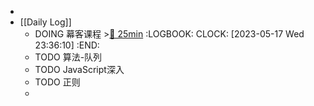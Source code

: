 -
- [[Daily Log]]
	- DOING 幕客课程 >[🍅 25min](#agenda-pomo://?t=f-1684469257599-1500)
	  :LOGBOOK:
	  CLOCK: [2023-05-17 Wed 23:36:10]
	  :END:
	- TODO 算法-队列
	- TODO JavaScript深入
	- TODO 正则
	-